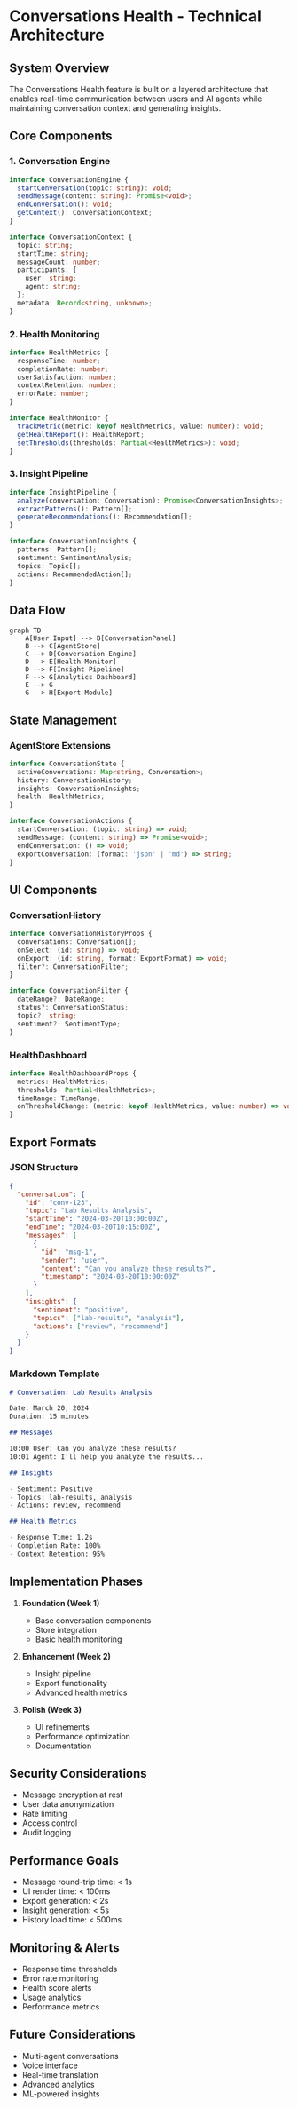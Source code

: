 # Conversations Health - Technical Architecture

## System Overview

The Conversations Health feature is built on a layered architecture that enables real-time communication between users and AI agents while maintaining conversation context and generating insights.

## Core Components

### 1. Conversation Engine

```typescript
interface ConversationEngine {
  startConversation(topic: string): void;
  sendMessage(content: string): Promise<void>;
  endConversation(): void;
  getContext(): ConversationContext;
}

interface ConversationContext {
  topic: string;
  startTime: string;
  messageCount: number;
  participants: {
    user: string;
    agent: string;
  };
  metadata: Record<string, unknown>;
}
```

### 2. Health Monitoring

```typescript
interface HealthMetrics {
  responseTime: number;
  completionRate: number;
  userSatisfaction: number;
  contextRetention: number;
  errorRate: number;
}

interface HealthMonitor {
  trackMetric(metric: keyof HealthMetrics, value: number): void;
  getHealthReport(): HealthReport;
  setThresholds(thresholds: Partial<HealthMetrics>): void;
}
```

### 3. Insight Pipeline

```typescript
interface InsightPipeline {
  analyze(conversation: Conversation): Promise<ConversationInsights>;
  extractPatterns(): Pattern[];
  generateRecommendations(): Recommendation[];
}

interface ConversationInsights {
  patterns: Pattern[];
  sentiment: SentimentAnalysis;
  topics: Topic[];
  actions: RecommendedAction[];
}
```

## Data Flow

```mermaid
graph TD
    A[User Input] --> B[ConversationPanel]
    B --> C[AgentStore]
    C --> D[Conversation Engine]
    D --> E[Health Monitor]
    D --> F[Insight Pipeline]
    F --> G[Analytics Dashboard]
    E --> G
    G --> H[Export Module]
```

## State Management

### AgentStore Extensions

```typescript
interface ConversationState {
  activeConversations: Map<string, Conversation>;
  history: ConversationHistory;
  insights: ConversationInsights;
  health: HealthMetrics;
}

interface ConversationActions {
  startConversation: (topic: string) => void;
  sendMessage: (content: string) => Promise<void>;
  endConversation: () => void;
  exportConversation: (format: 'json' | 'md') => string;
}
```

## UI Components

### ConversationHistory

```typescript
interface ConversationHistoryProps {
  conversations: Conversation[];
  onSelect: (id: string) => void;
  onExport: (id: string, format: ExportFormat) => void;
  filter?: ConversationFilter;
}

interface ConversationFilter {
  dateRange?: DateRange;
  status?: ConversationStatus;
  topic?: string;
  sentiment?: SentimentType;
}
```

### HealthDashboard

```typescript
interface HealthDashboardProps {
  metrics: HealthMetrics;
  thresholds: Partial<HealthMetrics>;
  timeRange: TimeRange;
  onThresholdChange: (metric: keyof HealthMetrics, value: number) => void;
}
```

## Export Formats

### JSON Structure

```json
{
  "conversation": {
    "id": "conv-123",
    "topic": "Lab Results Analysis",
    "startTime": "2024-03-20T10:00:00Z",
    "endTime": "2024-03-20T10:15:00Z",
    "messages": [
      {
        "id": "msg-1",
        "sender": "user",
        "content": "Can you analyze these results?",
        "timestamp": "2024-03-20T10:00:00Z"
      }
    ],
    "insights": {
      "sentiment": "positive",
      "topics": ["lab-results", "analysis"],
      "actions": ["review", "recommend"]
    }
  }
}
```

### Markdown Template

```markdown
# Conversation: Lab Results Analysis

Date: March 20, 2024
Duration: 15 minutes

## Messages

10:00 User: Can you analyze these results?
10:01 Agent: I'll help you analyze the results...

## Insights

- Sentiment: Positive
- Topics: lab-results, analysis
- Actions: review, recommend

## Health Metrics

- Response Time: 1.2s
- Completion Rate: 100%
- Context Retention: 95%
```

## Implementation Phases

1. **Foundation (Week 1)**

   - Base conversation components
   - Store integration
   - Basic health monitoring

2. **Enhancement (Week 2)**

   - Insight pipeline
   - Export functionality
   - Advanced health metrics

3. **Polish (Week 3)**
   - UI refinements
   - Performance optimization
   - Documentation

## Security Considerations

- Message encryption at rest
- User data anonymization
- Rate limiting
- Access control
- Audit logging

## Performance Goals

- Message round-trip time: < 1s
- UI render time: < 100ms
- Export generation: < 2s
- Insight generation: < 5s
- History load time: < 500ms

## Monitoring & Alerts

- Response time thresholds
- Error rate monitoring
- Health score alerts
- Usage analytics
- Performance metrics

## Future Considerations

- Multi-agent conversations
- Voice interface
- Real-time translation
- Advanced analytics
- ML-powered insights
